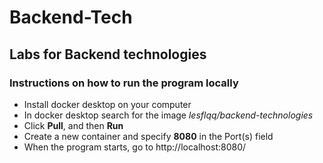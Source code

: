 # Backend-Tech
## Labs for Backend technologies

### Instructions on how to run the program locally
- Install docker desktop on your computer
- In docker desktop search for the image *lesflqq/backend-technologies*
- Click **Pull**, and then **Run**
- Сreate a new container and specify **8080** in the Port(s) field
- When the program starts, go to http://localhost:8080/